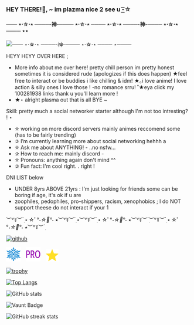 ### HEY THERE!💜, ~ im plazma nice 2 see u  -͟͟͞☆
#### ─── ⋆⋅☆⋅⋆ ────-神-──── ⋆⋅☆⋅⋆ ──── ⋆⋅☆⋅⋆ ────-神-──── ⋆⋅☆⋅⋆ ──── ⋆⋆
![─── ⋆⋅☆⋅⋆ ────-神-──── ⋆⋅☆⋅⋆ ──── ⋆──── ]([https://i.pinimg.com/736x/ba/5d/e5/ba5de5900754fa0792c614dd703198ad.jpg](https://i.pinimg.com/originals/67/7b/ae/677bae7a40b03ec5b65c7979c4bb4c80.gif))

HEYY HEYY OVER HERE ;
- More info about me over here! 
pretty chill person im pretty honest sometimes it is considered rude (apologizes if this does happen)
★feel free to interact or be buddies i like chilling & idm!
★｡i love anime! I love action & silly ones I love those ! -no romance srru!
˚★eya click my 100281938 links thank u you'll learn more !
- ★⋆ alright plasma out that is all BYE ~ 

Skill: pretty much a social networker starter although I'm not too intresting? ! ⋆

- ✮  working on more discord servers mainly animes reccomend some (has to be fairly trending) 
- ✰ I’m currently learning more about social networking hehhh a
- ✮ Ask me about ANYTHING! - ..no nsfw... 
- ✰ How to reach me: mainly discord - 
- ✮ Pronouns: anything again don't mind ^^ 
- ✰ Fun fact: I'm cool right. . right ! 

DNI LIST below 
- UNDER 8yrs ABOVE 21yrs : I'm just looking for friends some can be boring if age, it's ok if u are
- zoophiles, pedophiles, pro-shippers, racism, xenophobics ; I do NOT support theese do not interact if your 1

︶꒷꒦︶ ๋࣭ ⭑ ☆ﾟ°˖*☆ﾟ°˖*  ⭑︶꒷꒦︶ ๋࣭ ⭑︶꒷꒦︶ ๋࣭ ⭑ ☆ﾟ°˖*☆ﾟ°˖*  ⭑︶꒷꒦︶ ๋࣭︶꒷꒦︶ ๋࣭ ⭑ ☆ﾟ°˖*☆ﾟ°˖*  ⭑︶꒷꒦︶ ๋࣭ 


[<img src='https://cdn.jsdelivr.net/npm/simple-icons@3.0.1/icons/github.svg' alt='github' height='40'>](https://github.com/Pl4zum8tic-n2gare)  

<a href='https://archiveprogram.github.com/'><img src='https://raw.githubusercontent.com/acervenky/animated-github-badges/master/assets/acbadge.gif' width='40' height='40'></a> <a href='https://github.com/pricing'><img src='https://raw.githubusercontent.com/acervenky/animated-github-badges/master/assets/pro.gif' width='40' height='40'></a> <a href='https://stars.github.com/'><img src='https://raw.githubusercontent.com/acervenky/animated-github-badges/master/assets/starbadge.gif' width='35' height='35'></a> 

[![trophy](https://github-profile-trophy.vercel.app/?username=Pl4zum8tic-n2gare)](https://github.com/ryo-ma/github-profile-trophy)

[![Top Langs](https://github-readme-stats.vercel.app/api/top-langs/?username=Pl4zum8tic-n2gare)](https://github.com/anuraghazra/github-readme-stats)

![GitHub stats](https://github-readme-stats.vercel.app/api?username=Pl4zum8tic-n2gare&show_icons=true)  

![Vaunt Badge](https://api.vaunt.dev/v1/github/entities/Pl4zum8tic-n2gare/contributions?format=svg&private=false)  

![GitHub streak stats](https://streak-stats.demolab.com/?user=Pl4zum8tic-n2gare)  

